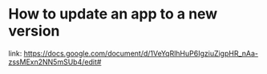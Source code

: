 # How to update an app to a new version
link: https://docs.google.com/document/d/1VeYqRlhHuP6IgziuZigpHR_nAa-zssMExn2NN5mSUb4/edit#
